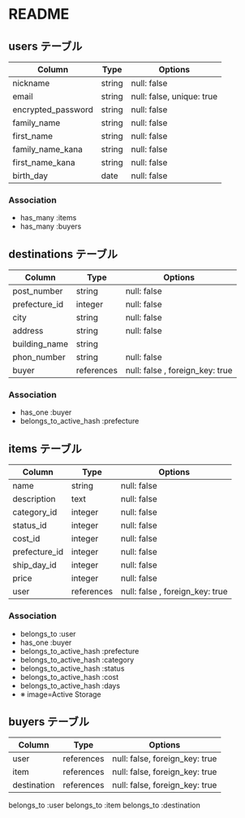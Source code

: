 # README

## users テーブル

|Column            |Type    |Options   |
|------------------|--------|----------|
|nickname          | string | null: false |
|email             | string | null: false, unique: true |
|encrypted_password| string | null: false |
|family_name       | string | null: false |
|first_name        | string | null: false |
|family_name_kana  | string | null: false |
|first_name_kana   | string | null: false |
|birth_day         | date   | null: false |

### Association

- has_many :items 
- has_many :buyers

## destinations テーブル

|Column          |Type     |Options            |
|----------------|---------|-------------------|
|post_number     | string  |  null: false      |
|prefecture_id   | integer |  null: false      |
|city            | string  |  null: false      |
|address         | string  |  null: false      |
|building_name   | string  |                   | 
|phon_number     | string  |  null: false      |
|buyer           | references |  null: false , foreign_key: true | 

### Association

- has_one :buyer
- belongs_to_active_hash :prefecture


## items テーブル

|Column        |Type     |Options            |
|--------------|---------|-------------------|
|name          | string   |  null: false           | 
|description   | text     |  null: false           |
|category_id   | integer  |  null: false           |
|status_id     | integer  |  null: false           |
|cost_id       | integer  |  null: false           |
|prefecture_id | integer  |  null: false           |
|ship_day_id   | integer  |  null: false           |
|price         | integer  |  null: false           |
|user          | references |  null: false , foreign_key: true |

### Association

- belongs_to :user 
- has_one :buyer
- belongs_to_active_hash :prefecture
- belongs_to_active_hash :category
- belongs_to_active_hash :status
- belongs_to_active_hash :cost
- belongs_to_active_hash :days
- ※ image=Active Storage

## buyers テーブル

|Column|Type|Options|
|------|----|-------|
|user  | references | null: false, foreign_key: true |
|item  | references | null: false, foreign_key: true |
|destination| references | null: false, foreign_key: true |

belongs_to :user
belongs_to :item
belongs_to :destination